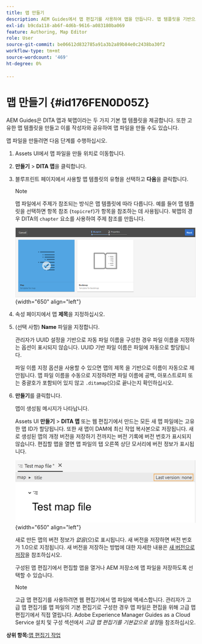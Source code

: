 ```yaml
---
title: 맵 만들기
description: AEM Guides에서 맵 편집기를 사용하여 맵을 만듭니다. 맵 템플릿을 기반으로 맵 파일을 만드는 단계를 확인하십시오.
exl-id: b9cda118-ab6f-4d6b-9616-a083180ba069
feature: Authoring, Map Editor
role: User
source-git-commit: be06612d832785a91a3b2a89b84e0c2438ba30f2
workflow-type: tm+mt
source-wordcount: '469'
ht-degree: 0%

---
```


# 맵 만들기 {#id176FEN0D05Z}

AEM Guides은 DITA 맵과 북맵이라는 두 가지 기본 맵 템플릿을 제공합니다. 또한 고유한 맵 템플릿을 만들고 이를 작성자와 공유하여 맵 파일을 만들 수도 있습니다.

맵 파일을 만들려면 다음 단계를 수행하십시오.

1. Assets UI에서 맵 파일을 만들 위치로 이동합니다.

1. **만들기** \> **DITA 맵**&#x200B;을 클릭합니다.

1. 블루프린트 페이지에서 사용할 맵 템플릿의 유형을 선택하고 **다음**&#x200B;을 클릭합니다.

   >[!NOTE]
   >
   > 맵 파일에서 주제가 참조되는 방식은 맵 템플릿에 따라 다릅니다. 예를 들어 맵 템플릿을 선택하면 항목 참조 \(`topicref`\)가 항목을 참조하는 데 사용됩니다. 북맵의 경우 DITA의 `chapter` 요소를 사용하여 주제 참조를 만듭니다.

   ![](images/map-template.png){width="650" align="left"}

1. 속성 페이지에서 맵 **제목**&#x200B;을 지정하십시오.

1. \(선택 사항\) **Name** 파일을 지정합니다.

   관리자가 UUID 설정을 기반으로 자동 파일 이름을 구성한 경우 파일 이름을 지정하는 옵션이 표시되지 않습니다. UUID 기반 파일 이름은 파일에 자동으로 할당됩니다.

   파일 이름 지정 옵션을 사용할 수 있으면 맵의 제목 을 기반으로 이름이 자동으로 제안됩니다. 맵 파일 이름을 수동으로 지정하려면 파일 이름에 공백, 아포스트로피 또는 중괄호가 포함되어 있지 않고 `.ditamap`(으)로 끝나는지 확인하십시오.

1. **만들기**&#x200B;를 클릭합니다.

   맵이 생성됨 메시지가 나타납니다.

   Assets UI **만들기** \> **DITA 맵** 또는 웹 편집기에서 만드는 모든 새 맵 파일에는 고유한 맵 ID가 할당됩니다. 또한 새 맵이 DAM에 최신 작업 복사본으로 저장됩니다. 새로 생성된 맵의 개정 버전을 저장하기 전까지는 버전 기록에 버전 번호가 표시되지 않습니다. 편집할 맵을 열면 맵 파일의 탭 오른쪽 상단 모서리에 버전 정보가 표시됩니다.

   ![](images/first-version-map-none.png){width="650" align="left"}

   새로 만든 맵의 버전 정보가 *없음*(으)로 표시됩니다. 새 버전을 저장하면 버전 번호가 1.0으로 지정됩니다. 새 버전을 저장하는 방법에 대한 자세한 내용은 [새 버전으로 저장](web-editor-features.md#save-as-new-version-id209ME400GXA)을 참조하십시오.

   구성된 맵 편집기에서 편집할 맵을 열거나 AEM 저장소에 맵 파일을 저장하도록 선택할 수 있습니다.

   >[!NOTE]
   >
   > 고급 맵 편집기를 사용하려면 웹 편집기에서 맵 파일에 액세스합니다. 관리자가 고급 맵 편집기를 맵 파일의 기본 편집기로 구성한 경우 맵 파일은 편집을 위해 고급 맵 편집기에서 직접 열립니다. Adobe Experience Manager Guides as a Cloud Service 설치 및 구성 섹션에서 *고급 맵 편집기를 기본값으로 설정*&#x200B;을 참조하십시오.


**상위 항목:**[&#x200B;맵 편집기 작업](map-editor.md)
